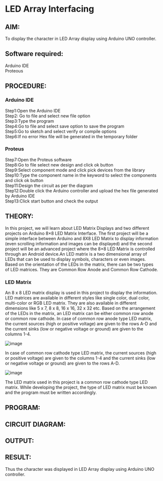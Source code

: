 # LED Array Interfacing 

##  AIM:
To display the character in LED Array display using Arduino UNO controller.

## Software required:
Arduino IDE </br>
Proteous

## PROCEDURE:
### Arduino IDE
Step1:Open the Arduino IDE </br>
Step2: Go to file and select new file option </br>
Step3:Type the program </br>
Step4:Go to file and select save option to save the program </br>
Step5:Go to sketch and select verify or compile options </br>
Step6:If no error Hex file will be generated in the temporary folder </br>
### Proteus
Step7:Open the Proteus software </br>
Step8:Go to file select new design and click ok button </br>
Step9:Select component mode and click pick devices from the library </br>
Step10:Type the component name in the keyword to select the components and click ok button </br>
Step11:Design the circuit as per the diagram </br>
Step12:Double click the Arduino controller and upload the hex file generated by Arduino IDE </br>
Step13:Click start button and check the output

## THEORY:

In this project, we will learn about LED Matrix Displays and two different projects on Arduino 8×8 LED Matrix Interface. The first project will be a simple interface between Arduino and 8X8 LED Matrix to display information (even scrolling information and images can be displayed) and the second project will be an advanced project where the 8×8 LED Matrix is controlled through an Android device.An LED matrix is a two dimensional array of LEDs that can be used to display symbols, characters or even images. Based on the orientation of the LEDs in the matrix, there can be two types of LED matrices. They are Common Row Anode and Common Row Cathode.
### LED Matrix
An 8 x 8 LED matrix display is used in this project to display the information. LED matrices are available in different styles like single color, dual color, multi-color or RGB LED matrix. They are also available in different dimensions like 5 x 7, 8 x 8, 16 x 16, 32 x 32 etc. Based on the arrangement of the LEDs in the matrix, an LED matrix can be either common row anode or common row cathode. In case of common row anode type LED matrix, the current sources (high or positive voltage) are given to the rows A-D and the current sinks (low or negative voltage or ground) are given to the columns 1-4.

![image](https://github.com/anishkumar-Embedded/LED-array-Interfacing-/assets/71547910/6f906d3a-bc5a-4188-818c-c213fddc1363)

In case of common row cathode type LED matrix, the current sources (high or positive voltage) are given to the columns 1-4 and the current sinks (low or negative voltage or ground) are given to the rows A-D.

![image](https://github.com/anishkumar-Embedded/LED-array-Interfacing-/assets/71547910/f5beccc0-5949-4a8b-90ea-e7c8c1844072)

The LED matrix used in this project is a common row cathode type LED matrix. While developing the project, the type of LED matrix must be known and the program must be written accordingly.


## PROGRAM:

## CIRCUIT DIAGRAM:

## OUTPUT:

## RESULT:
Thus the character was displayed in LED Array display using Arduino UNO controller.
